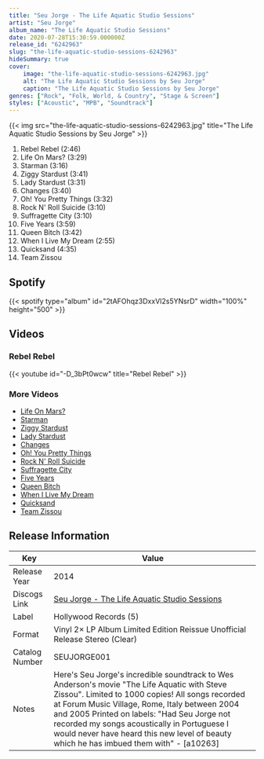 ```yaml
---
title: "Seu Jorge - The Life Aquatic Studio Sessions"
artist: "Seu Jorge"
album_name: "The Life Aquatic Studio Sessions"
date: 2020-07-28T15:30:59.000000Z
release_id: "6242963"
slug: "the-life-aquatic-studio-sessions-6242963"
hideSummary: true
cover:
    image: "the-life-aquatic-studio-sessions-6242963.jpg"
    alt: "The Life Aquatic Studio Sessions by Seu Jorge"
    caption: "The Life Aquatic Studio Sessions by Seu Jorge"
genres: ["Rock", "Folk, World, & Country", "Stage & Screen"]
styles: ["Acoustic", "MPB", "Soundtrack"]
---
```


{{< img src="the-life-aquatic-studio-sessions-6242963.jpg" title="The Life Aquatic Studio Sessions by Seu Jorge" >}}

<!-- section break -->

1. Rebel Rebel (2:46)
2. Life On Mars? (3:29)
3. Starman (3:16)
4. Ziggy Stardust (3:41)
5. Lady Stardust (3:31)
6. Changes (3:40)
7. Oh! You Pretty Things (3:32)
8. Rock N' Roll Suicide (3:10)
9. Suffragette City (3:10)
10. Five Years (3:59)
11. Queen Bitch (3:42)
12. When I Live My Dream (2:55)
13. Quicksand (4:35)
14. Team Zissou

<!-- section break -->


## Spotify
{{< spotify type="album" id="2tAFOhqz3DxxVI2s5YNsrD" width="100%" height="500" >}}



## Videos
### Rebel Rebel
{{< youtube id="-D_3bPt0wcw" title="Rebel Rebel" >}}<br>

### More Videos

- [Life On Mars?](https://www.youtube.com/watch?v=l-Sx_NgkpTs)
- [Starman](https://www.youtube.com/watch?v=A-izaHiBdfE)
- [Ziggy Stardust](https://www.youtube.com/watch?v=eO4Y1I1pmXo)
- [Lady Stardust](https://www.youtube.com/watch?v=PtNsulPqGQA)
- [Changes](https://www.youtube.com/watch?v=hVJyDvOeQfA)
- [Oh! You Pretty Things](https://www.youtube.com/watch?v=U2TC3A2GaMo)
- [Rock N' Roll Suicide](https://www.youtube.com/watch?v=6gAYtsDEH0Y)
- [Suffragette City](https://www.youtube.com/watch?v=mS3G9HJ2usw)
- [Five Years](https://www.youtube.com/watch?v=bHUZMCg0px8)
- [Queen Bitch](https://www.youtube.com/watch?v=pXvMddhYGew)
- [When I Live My Dream](https://www.youtube.com/watch?v=YA8G9O6V6Ws)
- [Quicksand](https://www.youtube.com/watch?v=2P5GExUP_FM)
- [Team Zissou](https://www.youtube.com/watch?v=SRq7izFVDO4)


## Release Information
|  Key           | Value                                                |
| ---------------| ---------------------------------------------------- |
| Release Year   | 2014                                   |
| Discogs Link   | [Seu Jorge - The Life Aquatic Studio Sessions](https://www.discogs.com/release/6242963-Seu-Jorge-The-Life-Aquatic-Studio-Sessions) |
| Label          | Hollywood Records (5) |
| Format         | Vinyl 2× LP Album Limited Edition Reissue Unofficial Release Stereo (Clear) |
| Catalog Number | SEUJORGE001 |
| Notes | Here's Seu Jorge's incredible soundtrack to Wes Anderson's movie "The Life Aquatic with Steve Zissou". Limited to 1000 copies! All songs recorded at Forum Music Village, Rome, Italy between 2004 and 2005 Printed on labels: "Had Seu Jorge not recorded my songs acoustically in Portuguese I would never have heard this new level of beauty which he has imbued them with" - [a10263] |